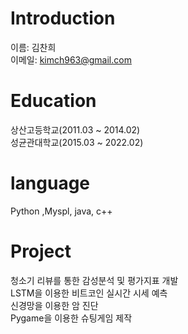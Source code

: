 # Introduction
이름: 김찬희  
이메일: kimch963@gmail.com
# Education 
상산고등학교(2011.03 ~ 2014.02)  
성균관대학교(2015.03 ~ 2022.02)
# language
Python ,Myspl, java, c++
# Project
청소기 리뷰를 통한 감성분석 및 평가지표 개발  
LSTM을 이용한 비트코인 실시간 시세 예측  
신경망을 이용한 암 진단  
Pygame을 이용한 슈팅게임 제작
